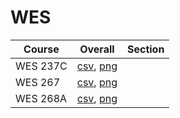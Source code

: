 # WES

| Course | Overall | Section |
| ------ | ------- | ------- |
| WES 237C | [csv](https://github.com/UCSD-Historical-Enrollment-Data/2023Fall/blob/main/overall/WES%20237C.csv), [png](https://raw.githubusercontent.com/UCSD-Historical-Enrollment-Data/2023Fall/main/plot_overall/WES%20237C.png) |  |
| WES 267 | [csv](https://github.com/UCSD-Historical-Enrollment-Data/2023Fall/blob/main/overall/WES%20267.csv), [png](https://raw.githubusercontent.com/UCSD-Historical-Enrollment-Data/2023Fall/main/plot_overall/WES%20267.png) |  |
| WES 268A | [csv](https://github.com/UCSD-Historical-Enrollment-Data/2023Fall/blob/main/overall/WES%20268A.csv), [png](https://raw.githubusercontent.com/UCSD-Historical-Enrollment-Data/2023Fall/main/plot_overall/WES%20268A.png) |  |
